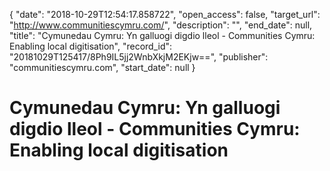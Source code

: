 {
  "date": "2018-10-29T12:54:17.858722", 
  "open_access": false, 
  "target_url": "http://www.communitiescymru.com/", 
  "description": "", 
  "end_date": null, 
  "title": "Cymunedau Cymru: Yn galluogi digdio lleol - Communities Cymru: Enabling local digitisation", 
  "record_id": "20181029T125417/8Ph9IL5jj2WnbXkjM2EKjw==", 
  "publisher": "communitiescymru.com", 
  "start_date": null
}

# Cymunedau Cymru: Yn galluogi digdio lleol - Communities Cymru: Enabling local digitisation

